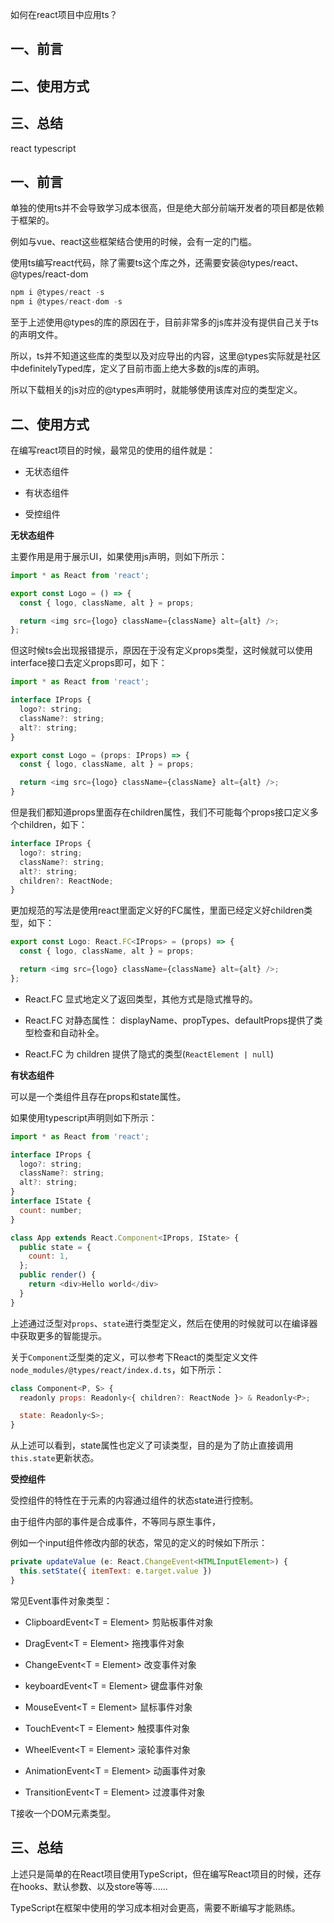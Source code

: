 如何在react项目中应用ts？

## 一、前言
## 二、使用方式
## 三、总结

react typescript

## 一、前言

单独的使用ts并不会导致学习成本很高，但是绝大部分前端开发者的项目都是依赖于框架的。

例如与vue、react这些框架结合使用的时候，会有一定的门槛。

使用ts编写react代码，除了需要ts这个库之外，还需要安装@types/react、@types/react-dom
```js
npm i @types/react -s
npm i @types/react-dom -s
```

至于上述使用@types的库的原因在于，目前非常多的js库并没有提供自己关于ts的声明文件。

所以，ts并不知道这些库的类型以及对应导出的内容，这里@types实际就是社区中definitelyTyped库，定义了目前市面上绝大多数的js库的声明。

所以下载相关的js对应的@types声明时，就能够使用该库对应的类型定义。

## 二、使用方式

在编写react项目的时候，最常见的使用的组件就是：

- 无状态组件

- 有状态组件

- 受控组件

**无状态组件**

主要作用是用于展示UI，如果使用js声明，则如下所示：
```js
import * as React from 'react';

export const Logo = () => {
  const { logo, className, alt } = props;

  return <img src={logo} className={className} alt={alt} />;
};
```
但这时候ts会出现报错提示，原因在于没有定义props类型，这时候就可以使用interface接口去定义props即可，如下：
```js
import * as React from 'react';

interface IProps {
  logo?: string;
  className?: string;
  alt?: string;
}

export const Logo = (props: IProps) => {
  const { logo, className, alt } = props;

  return <img src={logo} className={className} alt={alt} />;
}
```
但是我们都知道props里面存在children属性，我们不可能每个props接口定义多个children，如下：
```js
interface IProps {
  logo?: string;
  className?: string;
  alt?: string;
  children?: ReactNode;
}
```
更加规范的写法是使用react里面定义好的FC属性，里面已经定义好children类型，如下：
```js
export const Logo: React.FC<IProps> = (props) => {
  const { logo, className, alt } = props;

  return <img src={logo} className={className} alt={alt} />;
};
```
- React.FC 显式地定义了返回类型，其他方式是隐式推导的。

- React.FC 对静态属性： displayName、propTypes、defaultProps提供了类型检查和自动补全。

- React.FC 为 children 提供了隐式的类型(`ReactElement | null`)

**有状态组件**

可以是一个类组件且存在props和state属性。

如果使用typescript声明则如下所示：
```js
import * as React from 'react';

interface IProps {
  logo?: string;
  className?: string;
  alt?: string;
}
interface IState {
  count: number;
}

class App extends React.Component<IProps, IState> {
  public state = {
    count: 1,
  };
  public render() {
    return <div>Hello world</div>
  }
}
```
上述通过泛型对`props`、`state`进行类型定义，然后在使用的时候就可以在编译器中获取更多的智能提示。

关于`Component`泛型类的定义，可以参考下React的类型定义文件 `node_modules/@types/react/index.d.ts`，如下所示：
```js
class Component<P, S> {
  readonly props: Readonly<{ children?: ReactNode }> & Readonly<P>;

  state: Readonly<S>;
}
```
从上述可以看到，state属性也定义了可读类型，目的是为了防止直接调用`this.state`更新状态。

**受控组件**

受控组件的特性在于元素的内容通过组件的状态state进行控制。

由于组件内部的事件是合成事件，不等同与原生事件，

例如一个input组件修改内部的状态，常见的定义的时候如下所示：
```js
private updateValue (e: React.ChangeEvent<HTMLInputElement>) {
  this.setState({ itemText: e.target.value })
}
```
常见Event事件对象类型：

- ClipboardEvent<T = Element> 剪贴板事件对象

- DragEvent<T = Element> 拖拽事件对象

- ChangeEvent<T = Element> 改变事件对象

- keyboardEvent<T = Element> 键盘事件对象

- MouseEvent<T = Element> 鼠标事件对象

- TouchEvent<T = Element> 触摸事件对象

- WheelEvent<T = Element> 滚轮事件对象

- AnimationEvent<T = Element> 动画事件对象

- TransitionEvent<T = Element> 过渡事件对象

T接收一个DOM元素类型。

## 三、总结

上述只是简单的在React项目使用TypeScript，但在编写React项目的时候，还存在hooks、默认参数、以及store等等......

TypeScript在框架中使用的学习成本相对会更高，需要不断编写才能熟练。